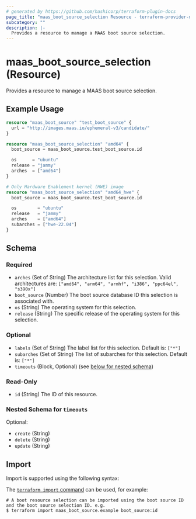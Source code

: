 ```yaml
---
# generated by https://github.com/hashicorp/terraform-plugin-docs
page_title: "maas_boot_source_selection Resource - terraform-provider-maas"
subcategory: ""
description: |-
  Provides a resource to manage a MAAS boot source selection.
---
```


# maas_boot_source_selection (Resource)

Provides a resource to manage a MAAS boot source selection.

## Example Usage

```terraform
resource "maas_boot_source" "test_boot_source" {
  url = "http://images.maas.io/ephemeral-v3/candidate/"
}

resource "maas_boot_source_selection" "amd64" {
  boot_source = maas_boot_source.test_boot_source.id

  os      = "ubuntu"
  release = "jammy"
  arches  = ["amd64"]
}

# Only Hardware Enablement kernel (HWE) image
resource "maas_boot_source_selection" "amd64_hwe" {
  boot_source = maas_boot_source.test_boot_source.id

  os        = "ubuntu"
  release   = "jammy"
  arches    = ["amd64"]
  subarches = ["hwe-22.04"]
}
```

<!-- schema generated by tfplugindocs -->
## Schema

### Required

- `arches` (Set of String) The architecture list for this selection. Valid architectures are: `["amd64", "arm64", "armhf", "i386", "ppc64el", "s390x"]`
- `boot_source` (Number) The boot source database ID this selection is associated with.
- `os` (String) The operating system for this selection.
- `release` (String) The specific release of the operating system for this selection.

### Optional

- `labels` (Set of String) The label list for this selection. Default is: `["*"]`
- `subarches` (Set of String) The list of subarches for this selection. Default is: `["*"]`
- `timeouts` (Block, Optional) (see [below for nested schema](#nestedblock--timeouts))

### Read-Only

- `id` (String) The ID of this resource.

<a id="nestedblock--timeouts"></a>
### Nested Schema for `timeouts`

Optional:

- `create` (String)
- `delete` (String)
- `update` (String)

## Import

Import is supported using the following syntax:

The [`terraform import` command](https://developer.hashicorp.com/terraform/cli/commands/import) can be used, for example:

```shell
# A boot resource selection can be imported using the boot source ID and the boot source selection ID. e.g.
$ terraform import maas_boot_source.example boot_source:id
```
